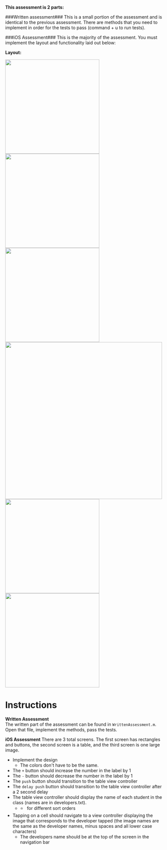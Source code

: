 **This assessment is 2 parts:**

###Written assessment###
This is a small portion of the assessment and is identical to the previous assessment. There are methods that you need to implement in order for the tests to pass (command + u to run tests).

###iOS Assessment###
This is the majority of the assessment. You must implement the layout and functionality laid out below:

**Layout:**

<img src="https://github.com/accesscode-2-2/unit-1-assessment/blob/master/images/one.png?raw=true" width="300" />
<img src="https://github.com/accesscode-2-2/unit-1-assessment/blob/master/images/two.png?raw=true" width="300" />
<img src="https://github.com/accesscode-2-2/unit-1-assessment/blob/master/images/three.png?raw=true" width="300" />
<img src="https://github.com/accesscode-2-2/unit-1-assessment/blob/master/images/four.png?raw=true" width="500" />
<img src="https://github.com/accesscode-2-2/unit-1-assessment/blob/master/images/five.png?raw=true" width="300" />
<img src="https://github.com/accesscode-2-2/unit-1-assessment/blob/master/images/six.png?raw=true" width="300" />

# Instructions

**Written Assessment**  
The written part of the assessment can be found in `WrittenAssessment.m`. Open that file, implement the methods, pass the tests.

**iOS Assessment**
There are 3 total screens. The first screen has rectangles and buttons, the second screen is a table, and the third screen is one large image.

* Implement the design
  * The colors don't have to be the same.
* The `+` button should increase the number in the label by 1
* The `-` button should decrease the number in the label by 1
* The `push` button should transition to the table view controller 
* The `delay push` button should transition to the table view controller after a 2 second delay
* The table view controller should display the name of each student in the class (names are in developers.txt).
  * ⭐️ &nbsp; for different sort orders
* Tapping on a cell should navigate to a view controller displaying the image that corresponds to the developer tapped (the image names are the same as the developer names, minus spaces and all lower case characters)
  * The developers name should be at the top of the screen in the navigation bar
